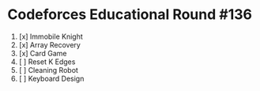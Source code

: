 # Codeforces Educational Round #136

1. [x] Immobile Knight
2. [x] Array Recovery
3. [x] Card Game
4. [ ] Reset K Edges
5. [ ] Cleaning Robot
6. [ ] Keyboard Design
